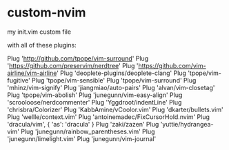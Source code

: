 # custom-nvim
my init.vim custom file

with all of these plugins:

Plug 'http://github.com/tpope/vim-surround'
Plug 'https://github.com/preservim/nerdtree'
Plug 'https://github.com/vim-airline/vim-airline'
Plug 'deoplete-plugins/deoplete-clang'
Plug 'tpope/vim-fugitive'
Plug 'tpope/vim-sensible'
Plug 'tpope/vim-surround'
Plug 'mhinz/vim-signify'
Plug 'jiangmiao/auto-pairs'
Plug 'alvan/vim-closetag'
Plug 'tpope/vim-abolish'
Plug 'junegunn/vim-easy-align'
Plug 'scrooloose/nerdcommenter'
Plug 'Yggdroot/indentLine'
Plug 'chrisbra/Colorizer'
Plug 'KabbAmine/vCoolor.vim'
Plug 'dkarter/bullets.vim'
Plug 'wellle/context.vim'
Plug 'antoinemadec/FixCursorHold.nvim'
Plug 'dracula/vim', { 'as': 'dracula' }
Plug 'zaki/zazen'
Plug 'yuttie/hydrangea-vim'
Plug 'junegunn/rainbow_parentheses.vim'
Plug 'junegunn/limelight.vim'
Plug 'junegunn/vim-journal'
